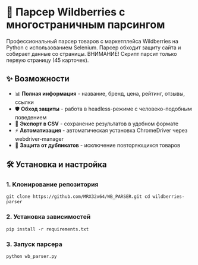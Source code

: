 # 🚀 Парсер Wildberries с многостраничным парсингом

Профессиональный парсер товаров с маркетплейса Wildberries на Python с использованием Selenium. Парсер обходит защиту сайта и собирает данные со страницы. ВНИМАНИЕ! Скрипт парсит только первую страницу (45 карточек).

## ✨ Возможности

- 📊 **Полная информация** - название, бренд, цена, рейтинг, отзывы, ссылки
- 🛡️ **Обход защиты** - работа в headless-режиме с человеко-подобным поведением
- 💾 **Экспорт в CSV** - сохранение результатов в удобном формате
- ⚡ **Автоматизация** - автоматическая установка ChromeDriver через webdriver-manager
- 🚫 **Защита от дубликатов** - исключение повторяющихся товаров

## 🛠 Установка и настройка

### 1. Клонирование репозитория

`git clone https://github.com/MRX32x64/WB_PARSER.git
cd wildberries-parser`

### 2. Установка зависимостей

`pip install -r requirements.txt`

### 3. Запуск парсера

`python wb_parser.py`
